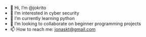 - 👋 Hi, I’m @jokrito
- 👀 I’m interested in cyber security
- 🌱 I’m currently learning python
- 💞️ I’m looking to collaborate on beginner programming projects
- 📫 How to reach me: jonaskt@gmail.com

<!---
jokrito/jokrito is a ✨ special ✨ repository because its `README.md` (this file) appears on your GitHub profile.
You can click the Preview link to take a look at your changes.
--->
